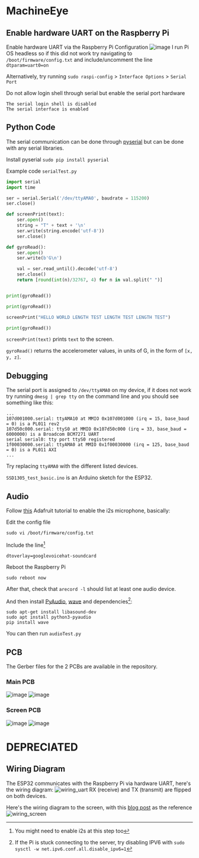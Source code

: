 # MachineEye

## Enable hardware UART on the Raspberry Pi
Enable hardware UART via the Raspberry Pi Configuration
![image](https://github.com/user-attachments/assets/fe54d104-5028-4c19-a6c7-4ead5176033b)
I run Pi OS headless so if this did not work try navigating to `/boot/firmware/config.txt` and include/uncomment the line `dtparam=uart0=on`

Alternatively, try running `sudo raspi-config` > `Interface Options` > `Serial Port`

Do not allow login shell through serial but enable the serial port hardware
```
The serial login shell is disabled
The serial interface is enabled 
```

## Python Code
The serial communication can be done through [pyserial](https://pyserial.readthedocs.io/en/latest/pyserial.html) but can be done with any serial libraries.

Install pyserial `sudo pip install pyserial`

Example code `serialTest.py`
```python
import serial
import time

ser = serial.Serial('/dev/ttyAMA0', baudrate = 115200)
ser.close()

def screenPrint(text):
    ser.open()
    string = "T" + text + '\n'
    ser.write(string.encode('utf-8'))
    ser.close()

def gyroRead():
    ser.open()
    ser.write(b'G\n')

    val = ser.read_until().decode('utf-8')
    ser.close()
    return [round(int(n)/32767, 4) for n in val.split(" ")]


print(gyroRead())

print(gyroRead())

screenPrint("HELLO WORLD LENGTH TEST LENGTH TEST LENGTH TEST")

print(gyroRead())

```
`screenPrint(text)` prints `text` to the screen.

`gyroRead()` returns the accelerometer values, in units of G, in the form of `[x, y, z]`.

## Debugging
The serial port is assigned to `/dev/ttyAMA0` on my device, if it does not work try running `dmesg | grep tty` on the command line and you should see something like this:
```
...
107d001000.serial: ttyAMA10 at MMIO 0x107d001000 (irq = 15, base_baud = 0) is a PL011 rev2
107d50c000.serial: ttyS0 at MMIO 0x107d50c000 (irq = 33, base_baud = 6000000) is a Broadcom BCM7271 UART
serial serial0: tty port ttyS0 registered
1f00030000.serial: ttyAMA0 at MMIO 0x1f00030000 (irq = 125, base_baud = 0) is a PL011 AXI
...
```
Try replacing `ttyAMA0` with the different listed devices.


`SSD1305_test_basic.ino` is an Arduino sketch for the ESP32.

## Audio
Follow [this](https://learn.adafruit.com/adafruit-i2s-mems-microphone-breakout/raspberry-pi-wiring-test) Adafruit tutorial to enable the i2s microphone, basically:

Edit the config file
```
sudo vi /boot/firmware/config.txt
```

Include the line[^1]
```
dtoverlay=googlevoicehat-soundcard
```

Reboot the Raspberry Pi
```
sudo reboot now
```

After that, check that `arecord -l` should list at least one audio device.

And then install [PyAudio](https://pypi.org/project/PyAudio/), [wave](https://docs.python.org/3/library/wave.html) and dependencies[^2]:
```
sudo apt-get install libasound-dev
sudo apt install python3-pyaudio
pip install wave
```

You can then run `audioTest.py`

[^1]: You might need to enable i2s at this step too 
[^2]: If the Pi is stuck connecting to the server, try disabling IPV6 with `sudo sysctl -w net.ipv6.conf.all.disable_ipv6=1`

## PCB
The Gerber files for the 2 PCBs are available in the repository.
### Main PCB
![image](https://github.com/user-attachments/assets/96d62aed-9f64-471a-b109-d972d2fe5510)
![image](https://github.com/user-attachments/assets/b8ff2b6c-30d2-43d2-899a-3b29f449454f)

### Screen PCB
![image](https://github.com/user-attachments/assets/3c6bd3d3-f7e3-4fdd-b70b-1c893211f370)
![image](https://github.com/user-attachments/assets/df059964-da9c-4219-9013-34a18471b725)




# DEPRECIATED

## Wiring Diagram
The ESP32 communicates with the Raspberry Pi via hardware UART, here's the wiring diagram:
![wiring_uart](https://github.com/user-attachments/assets/9a67fa81-a5c6-4b69-893c-6a5d640088a3)
RX (receive) and TX (transmit) are flipped on both devices.

Here's the wiring diagram to the screen, with this [blog post](https://newscrewdriver.com/2022/09/23/formlabs-form-1-oled-pinout/) as the reference
![wiring_screen](https://github.com/user-attachments/assets/93e0ca3d-0a1d-45fe-8a0a-78bb18b68ae9)

